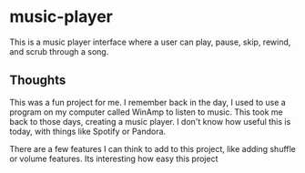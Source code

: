 # music-player

This is a music player interface where a user can play, pause, skip, rewind, and scrub through a song.

## Thoughts

This was a fun project for me. I remember back in the day, I used to use a program on my computer called WinAmp to listen to music. This took me back to those days, creating a music player. I don't know how useful this is today, with things like Spotify or Pandora.

There are a few features I can think to add to this project, like adding shuffle or volume features. Its interesting how easy this project